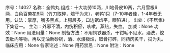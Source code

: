 序号：14027
名称：全鸭丸
组成：十大功劳10两，川地骨皮10两，六月雪根6两，白色百劳花6两（竹刀取碎，焙干为末），老鸭1只（7-10年者佳，1-4年者无用。认法：掌厚，嘴多黑点，上腭层多，口边锯齿平，眼陷进）。
出处：《不居集》下集卷一。
主治：外邪不清，内伤积瘀，咳嗽，蒸热，失血。
加减：None
功效：None
用法用量：None
制备方法：不用铜铁器杀，干钳毛不见水，酒洗，挖去肚内等物，再以无油新砂锅，酒、水煨极烂，取骨打碎，同药肉炙干，捣为丸。
临床应用：None
各家论述：None
用药禁忌：None
附注：None

